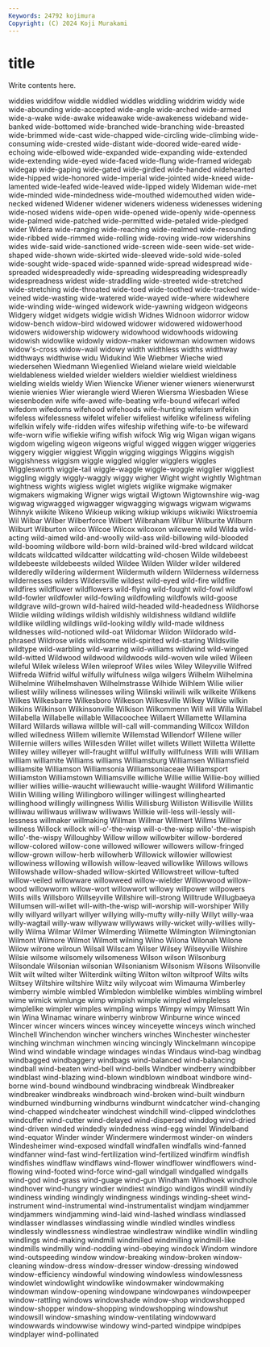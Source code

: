 ```yaml
---
Keywords: 24792 kojimura
Copyright: (C) 2024 Koji Murakami
---
```


# title

Write contents here.



widdies widdifow widdle widdled widdles widdling widdrim widdy
wide wide-abounding wide-accepted wide-angle wide-arched wide-armed wide-a-wake wide-awake wideawake wide-awakeness
wideband wide-banked wide-bottomed wide-branched wide-branching wide-breasted wide-brimmed wide-cast wide-chapped wide-circling
wide-climbing wide-consuming wide-crested wide-distant wide-doored wide-eared wide-echoing wide-elbowed wide-expanded wide-expanding
wide-extended wide-extending wide-eyed wide-faced wide-flung wide-framed widegab widegap wide-gaping wide-gated
wide-girdled wide-handed widehearted wide-hipped wide-honored wide-imperial wide-jointed wide-kneed wide-lamented wide-leafed
wide-leaved wide-lipped widely Wideman wide-met wide-minded wide-mindedness wide-mouthed widemouthed widen
wide-necked widened Widener widener wideners wideness widenesses widening wide-nosed widens
wide-open wide-opened wide-openly wide-openness wide-palmed wide-patched wide-permitted wide-petaled wide-pledged wider
Widera wide-ranging wide-reaching wide-realmed wide-resounding wide-ribbed wide-rimmed wide-rolling wide-roving wide-row
widershins wides wide-said wide-sanctioned wide-screen wide-seen wide-set wide-shaped wide-shown wide-skirted
wide-sleeved wide-sold wide-soled wide-sought wide-spaced wide-spanned wide-spread widespread wide-spreaded widespreadedly
wide-spreading widespreading widespreadly widespreadness widest wide-straddling wide-streeted wide-stretched wide-stretching wide-throated
wide-toed wide-toothed wide-tracked wide-veined wide-wasting wide-watered wide-wayed wide-where widewhere wide-winding
wide-winged widework wide-yawning widgeon widgeons Widgery widget widgets widgie widish
Widnes Widnoon widorror widow widow-bench widow-bird widowed widower widowered widowerhood
widowers widowership widowery widowhood widowhoods widowing widowish widowlike widowly widow-maker
widowman widowmen widows widow's-cross widow-wail widowy width widthless widths widthway
widthways widthwise widu Widukind Wie Wiebmer Wieche wied wiedersehen Wiedmann
Wiegenlied Wieland wielare wield wieldable wieldableness wielded wielder wielders wieldier
wieldiest wieldiness wielding wields wieldy Wien Wiencke Wiener wiener wieners
wienerwurst wienie wienies Wier wierangle wierd Wieren Wiersma Wiesbaden Wiese
wiesenboden wife wife-awed wife-beating wife-bound wifecarl wifed wifedom wifedoms wifehood
wifehoods wife-hunting wifeism wifekin wifeless wifelessness wifelet wifelier wifeliest wifelike
wifeliness wifeling wifelkin wifely wife-ridden wifes wifeship wifething wife-to-be wifeward
wife-worn wifie wifiekie wifing wifish wifock Wig wig Wigan wigan
wigans wigdom wigeling wigeon wigeons wigful wigged wiggen wigger wiggeries
wiggery wiggier wiggiest Wiggin wigging wiggings Wiggins wiggish wiggishness wiggism
wiggle wiggled wiggler wigglers wiggles Wigglesworth wiggle-tail wiggle-waggle wiggle-woggle wigglier
wiggliest wiggling wiggly wiggly-waggly wiggy wigher Wight wight wightly Wightman
wightness wights wigless wiglet wiglets wiglike wigmake wigmaker wigmakers wigmaking
Wigner wigs wigtail Wigtown Wigtownshire wig-wag wigwag wigwagged wigwagger wigwagging
wigwags wigwam wigwams Wihnyk wiikite Wikeno Wikieup wiking wikiup wikiups
wikiwiki Wikstroemia Wil Wilbar Wilber Wilberforce Wilbert Wilbraham Wilbur Wilburite
Wilburn Wilburt Wilburton wilco Wilcoe Wilcox wilcoxon wilcweme wild Wilda
wild-acting wild-aimed wild-and-woolly wild-ass wild-billowing wild-blooded wild-booming wildbore wild-born wild-brained
wild-bred wildcard wildcat wildcats wildcatted wildcatter wildcatting wild-chosen Wilde wildebeest
wildebeeste wildebeests wilded Wildee Wilden Wilder wilder wildered wilderedly wildering
wilderment Wildermuth wildern Wilderness wilderness wildernesses wilders Wildersville wildest wild-eyed
wild-fire wildfire wildfires wildflower wildflowers wild-flying wild-fought wild-fowl wildfowl wild-fowler
wildfowler wild-fowling wildfowling wildfowls wild-goose wildgrave wild-grown wild-haired wild-headed wild-headedness
Wildhorse Wildie wilding wildings wildish wildishly wildishness wildland wildlife wildlike
wildling wildlings wild-looking wildly wild-made wildness wildnesses wild-notioned wild-oat Wildomar
Wildon Wildorado wild-phrased Wildrose wilds wildsome wild-spirited wild-staring Wildsville wildtype
wild-warbling wild-warring wild-williams wildwind wild-winged wild-witted Wildwood wildwood wildwoods wild-woven
wile wiled Wileen wileful Wilek wileless Wilen wileproof Wiles wiles
Wiley Wileyville Wilfred Wilfreda Wilfrid wilful wilfully wilfulness wilga wilgers
Wilhelm Wilhelmina Wilhelmine Wilhelmshaven Wilhelmstrasse Wilhide Wilhlem Wilie wilier wiliest
wilily wiliness wilinesses wiling Wilinski wiliwili wilk wilkeite Wilkens Wilkes
Wilkesbarre Wilkesboro Wilkeson Wilkesville Wilkey Wilkie wilkin Wilkins Wilkinson Wilkinsonville
Wilkison Wilkommenn Will will Willa Willabel Willabella Willabelle willable Willacoochee
Willaert Willamette Willamina Willard Willards willawa willble will-call will-commanding Willcox
Willdon willed willedness Willem willemite Willemstad Willendorf Willene willer Willernie
willers willes Willesden Willet willet willets Willett Willetta Willette Willey
willey willeyer will-fraught willful willfully willfulness Willi willi William william
williamite Williams williams Williamsburg Williamsen Williamsfield williamsite Williamson Williamsonia Williamsoniaceae
Williamsport Williamston Williamstown Williamsville williche Willie willie Willie-boy willied willier
willies willie-waucht williewaucht willie-waught Williford Willimantic Willin Willing willing Willingboro
willinger willingest willinghearted willinghood willingly willingness Willis Willisburg Williston Willisville
Willits williwau williwaus williwaw williwaws Willkie will-less will-lessly will-lessness willmaker
willmaking Willman Willmar Willmert Willms Willner willness Willock willock will-o'-the-wisp
will-o-the-wisp willo'-the-wispish willo'-the-wispy Willoughby Willow willow willowbiter willow-bordered willow-colored willow-cone
willowed willower willowers willow-fringed willow-grown willow-herb willowherb Willowick willowier willowiest
willowiness willowing willowish willow-leaved willowlike Willows willows Willowshade willow-shaded willow-skirted
Willowstreet willow-tufted willow-veiled willowware willowweed willow-wielder Willowwood willow-wood willowworm willow-wort
willowwort willowy willpower willpowers Wills wills Willsboro Willseyville Willshire will-strong
Willtrude Willugbaeya Willumsen will-willet will-with-the-wisp will-worship will-worshiper Willy willy willyard
willyart willyer willying willy-mufty willy-nilly Willyt willy-waa willy-wagtail willy-waw willywaw
willywaws willy-wicket willy-willies willy-willy Wilma Wilmar Wilmer Wilmerding Wilmette Wilmington
Wilmingtonian Wilmont Wilmore Wilmot Wilmott wilning Wilno Wilona Wilonah Wilone
Wilow wilrone wilroun Wilsall Wilscam Wilser Wilsey Wilseyville Wilshire Wilsie
wilsome wilsomely wilsomeness Wilson wilson Wilsonburg Wilsondale Wilsonian wilsonian Wilsonianism
Wilsonism Wilsons Wilsonville Wilt wilt wilted wilter Wilterdink wilting Wilton
wilton wiltproof Wilts wilts Wiltsey Wiltshire wiltshire Wiltz wily wilycoat
wim Wimauma Wimberley wimberry wimble wimbled Wimbledon wimblelike wimbles wimbling
wimbrel wime wimick wimlunge wimp wimpish wimple wimpled wimpleless wimplelike
wimpler wimples wimpling wimps Wimpy wimpy Wimsatt Win win Wina
Winamac winare winberry winbrow Winburne wince winced Wincer wincer wincers
winces wincey winceyette winceys winch winched Winchell Winchendon wincher winchers
winches Winchester winchester winching winchman winchmen wincing wincingly Winckelmann wincopipe
Wind wind windable windage windages windas Windaus wind-bag windbag windbagged
windbaggery windbags wind-balanced wind-balancing windball wind-beaten wind-bell wind-bells Windber windberry
windbibber windblast wind-blazing wind-blown windblown windboat windbore wind-borne wind-bound windbound
windbracing windbreak Windbreaker windbreaker windbreaks windbroach wind-broken wind-built windburn windburned
windburning windburns windburnt windcatcher wind-changing wind-chapped windcheater windchest windchill wind-clipped
windclothes windcuffer wind-cutter wind-delayed wind-dispersed winddog wind-dried wind-driven winded windedly
windedness wind-egg windel Windelband wind-equator Winder winder Windermere windermost winder-on
winders Windesheimer wind-exposed windfall windfallen windfalls wind-fanned windfanner wind-fast wind-fertilization
wind-fertilized windfirm windfish windfishes windflaw windflaws wind-flower windflower windflowers wind-flowing
wind-footed wind-force wind-gall windgall windgalled windgalls wind-god wind-grass wind-guage wind-gun
Windham Windhoek windhole windhover wind-hungry windier windiest windigo windigos windill
windily windiness winding windingly windingness windings winding-sheet wind-instrument wind-instrumental wind-instrumentalist
windjam windjammer windjammers windjamming wind-laid wind-lashed windlass windlassed windlasser windlasses
windlassing windle windled windles windless windlessly windlessness windlestrae windlestraw windlike
windlin windling windlings wind-making windmill windmilled windmilling windmill-like windmills windmilly
wind-nodding wind-obeying windock Windom windore wind-outspeeding window window-breaking window-broken window-cleaning
window-dress window-dresser window-dressing windowed window-efficiency windowful windowing windowless windowlessness windowlet
windowlight windowlike windowmaker windowmaking windowman window-opening windowpane windowpanes windowpeeper window-rattling
windows windowshade window-shop windowshopped window-shopper window-shopping windowshopping windowshut windowsill window-smashing
window-ventilating windowward windowwards windowwise windowy wind-parted windpipe windpipes windplayer wind-pollinated

